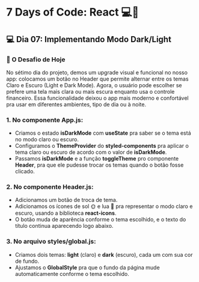 # 7 Days of Code: React 💻💸

## 💻 Dia 07: Implementando Modo Dark/Light

### 🚀 O Desafio de Hoje

No sétimo dia do projeto, demos um upgrade visual e funcional no nosso app: colocamos um botão no Header que permite alternar entre os temas Claro e Escuro (Light e Dark Mode). Agora, o usuário pode escolher se prefere uma tela mais clara ou mais escura enquanto usa o controle financeiro. Essa funcionalidade deixou o app mais moderno e confortável pra usar em diferentes ambientes, tipo de dia ou à noite.

### 1. No componente **App.js**:

- Criamos o estado **isDarkMode** com **useState** pra saber se o tema está no modo claro ou escuro.
- Configuramos o **ThemeProvider** do **styled-components** pra aplicar o tema claro ou escuro de acordo com o valor de **isDarkMode**.
- Passamos **isDarkMode** e a função **toggleTheme** pro componente **Header**, pra que ele pudesse trocar os temas quando o botão fosse clicado.

### 2. No componente **Header.js**:

- Adicionamos um botão de troca de tema.
- Adicionamos os ícones de sol 🌞 e lua 🌙 pra representar o modo claro e escuro, usando a biblioteca **react-icons**.
- O botão muda de aparência conforme o tema escolhido, e o texto do título continua aparecendo logo abaixo.

### 3. No arquivo **styles/global.js**:

- Criamos dois temas: **light** (claro) e **dark** (escuro), cada um com sua cor de fundo.
- Ajustamos o **GlobalStyle** pra que o fundo da página mude automaticamente conforme o tema escolhido.
